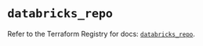 # `databricks_repo`

Refer to the Terraform Registry for docs: [`databricks_repo`](https://registry.terraform.io/providers/databricks/databricks/1.48.0/docs/resources/repo).
